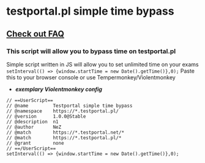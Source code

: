 # **testportal.pl simple time bypass**
## [**Check out FAQ**](https://github.com/NeZSmith/E-LEARNING-STARTER-KIT-FOR-ASPIRING-STUDENTS/blob/main/FAQ.md)
### **This script will allow you to bypass time on testportal.pl**

Simple script written in JS will allow you to set unlimited time on your exams
`setInterval(() => {window.startTime = new Date().getTime()},0);`
Paste this to your browser console or use Tempermonkey/Violentmonkey
- ***exemplary Violentmonkey config***
```
// ==UserScript==
// @name         Testportal simple time bypass
// @namespace    https://*.testportal.pl/
// @version      1.0.0@Stable
// @description  n1
// @author       NeZ
// @match        https://*.testportal.net/*
// @match        https://*.testportal.pl/*
// @grant        none
// ==/UserScript==
setInterval(() => {window.startTime = new Date().getTime()},0);
```
